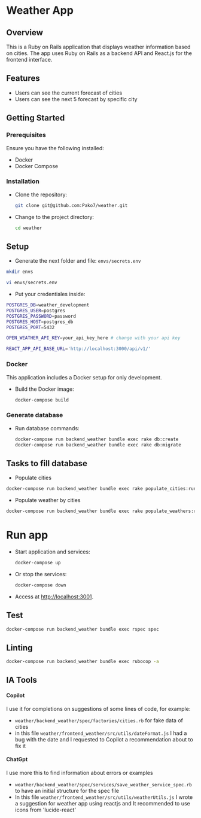 # Weather App

## Overview

This is a Ruby on Rails application that displays weather information based on cities. The app uses Ruby on Rails as a backend API and React.js for the frontend interface.

## Features

- Users can see the current forecast of cities
- Users can see the next 5 forecast by specific city

## Getting Started

### Prerequisites
Ensure you have the following installed:
- Docker
- Docker Compose

### Installation
- Clone the repository:
   ```bash
   git clone git@github.com:Pako7/weather.git
   ```
- Change to the project directory:
   ```bash
   cd weather
   ```


## Setup

- Generate the next folder and file:
```envs/secrets.env```

```bash
mkdir envs
```

```bash
vi envs/secrets.env
```

- Put your credentiales inside:

```bash
POSTGRES_DB=weather_development
POSTGRES_USER=postgres
POSTGRES_PASSWORD=password
POSTGRES_HOST=postgres_db
POSTGRES_PORT=5432

OPEN_WEATHER_API_KEY=your_api_key_here # change with your api key

REACT_APP_API_BASE_URL='http://localhost:3000/api/v1/'
```

### Docker
This application includes a Docker setup for only development.

- Build the Docker image:
   ```bash
   docker-compose build
   ```

### Generate database
- Run database commands:
   ```bash
   docker-compose run backend_weather bundle exec rake db:create
   docker-compose run backend_weather bundle exec rake db:migrate
   ```

## Tasks to fill database

- Populate cities
```bash
docker-compose run backend_weather bundle exec rake populate_cities:run
```

- Populate weather by cities
```bash
docker-compose run backend_weather bundle exec rake populate_weathers:run
```

# Run app

- Start application and services:
   ```bash
   docker-compose up
   ```

- Or stop the services:
   ```bash
   docker-compose down
   ```

- Access at [http://localhost:3001](http://localhost:3001).

## Test

```bash
docker-compose run backend_weather bundle exec rspec spec
```

## Linting
```bash
docker-compose run backend_weather bundle exec rubocop -a
```

## IA Tools

#### Copilot
I use it for completions on suggestions of some lines of code, for example:

- `weather/backend_weather/spec/factories/cities.rb` for fake data of cities
- in this file `weather/frontend_weather/src/utils/dateFormat.js` I had a bug with the date and I requested to Copilot a recommendation about to fix it

#### ChatGpt
I use more this to find information about errors or examples
- `weather/backend_weather/spec/services/save_weather_service_spec.rb` to have an initial structure for the spec file
- In this file `weather/frontend_weather/src/utils/weatherUtils.js` I wrote a suggestion for weather app using reactjs and It recommended to use icons from 'lucide-react'